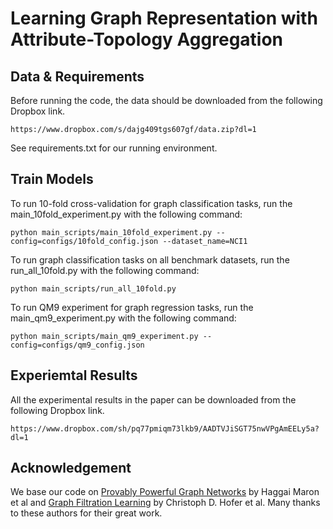 # Learning Graph Representation with Attribute-Topology Aggregation


## Data & Requirements
Before running the code, the data should be downloaded from the following Dropbox link.
```
https://www.dropbox.com/s/dajg409tgs607gf/data.zip?dl=1
```
See requirements.txt for our running environment. 


## Train Models
To run 10-fold cross-validation for graph classification tasks, run the main_10fold_experiment.py with the following command:
```
python main_scripts/main_10fold_experiment.py --config=configs/10fold_config.json --dataset_name=NCI1
```

To run graph classification tasks on all benchmark datasets, run the run_all_10fold.py with the following command:
```
python main_scripts/run_all_10fold.py
```

To run QM9 experiment for graph regression tasks, run the main_qm9_experiment.py with the following command:
```
python main_scripts/main_qm9_experiment.py --config=configs/qm9_config.json
```

## Experiemtal Results
All the experimental results in the paper can be downloaded from the following Dropbox link.
```
https://www.dropbox.com/sh/pq77pmiqm73lkb9/AADTVJiSGT75nwVPgAmEELy5a?dl=1
```

## Acknowledgement
We base our code on [Provably Powerful Graph Networks](https://github.com/hadarser/ProvablyPowerfulGraphNetworks_torch) by Haggai Maron et al and [Graph Filtration Learning](https://github.com/c-hofer/graph_filtration_learning) by Christoph D. Hofer et al. Many thanks to these authors for their great work. 
